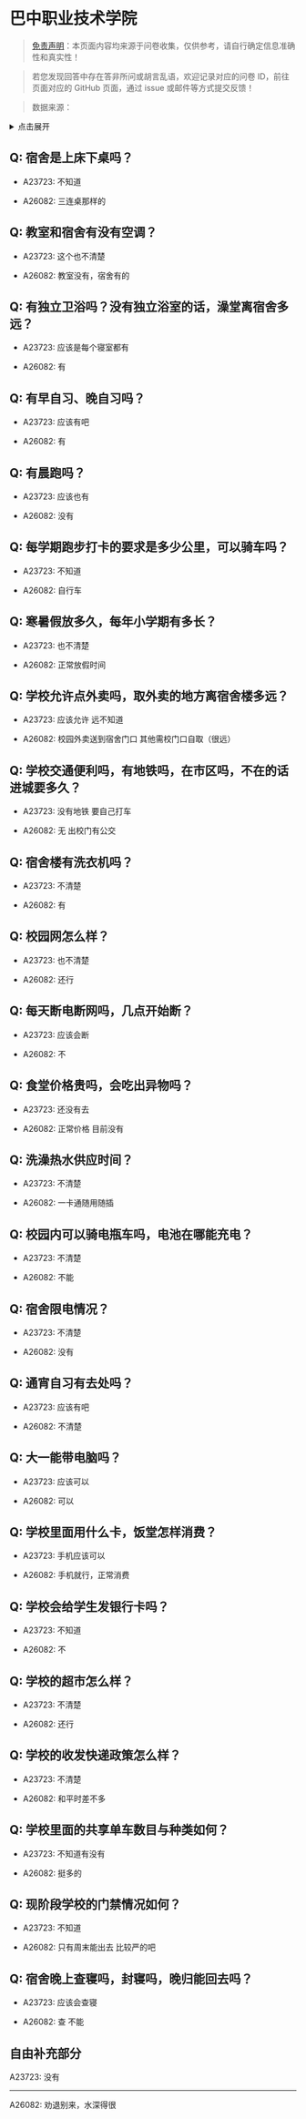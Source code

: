 # 巴中职业技术学院

> [免责声明](https://colleges.chat/#_3)：本页面内容均来源于问卷收集，仅供参考，请自行确定信息准确性和真实性！

> 若您发现回答中存在答非所问或胡言乱语，欢迎记录对应的问卷 ID，前往页面对应的 GitHub 页面，通过 issue 或邮件等方式提交反馈！

> 数据来源：

<details><summary>点击展开</summary>
<ul>
<li>A23723: 匿名 (2024 年 06 月)</li>
<li>A26082: 匿名 (2024 年 07 月)</li>
</ul>
</details>

## Q: 宿舍是上床下桌吗？

- A23723: 不知道

- A26082: 三连桌那样的

## Q: 教室和宿舍有没有空调？

- A23723: 这个也不清楚

- A26082: 教室没有，宿舍有的

## Q: 有独立卫浴吗？没有独立浴室的话，澡堂离宿舍多远？

- A23723: 应该是每个寝室都有

- A26082: 有

## Q: 有早自习、晚自习吗？

- A23723: 应该有吧

- A26082: 有

## Q: 有晨跑吗？

- A23723: 应该也有

- A26082: 没有

## Q: 每学期跑步打卡的要求是多少公里，可以骑车吗？

- A23723: 不知道

- A26082: 自行车

## Q: 寒暑假放多久，每年小学期有多长？

- A23723: 也不清楚

- A26082: 正常放假时间

## Q: 学校允许点外卖吗，取外卖的地方离宿舍楼多远？

- A23723: 应该允许 远不知道

- A26082: 校园外卖送到宿舍门口 其他需校门口自取（很远）

## Q: 学校交通便利吗，有地铁吗，在市区吗，不在的话进城要多久？

- A23723: 没有地铁 要自己打车

- A26082: 无 出校门有公交

## Q: 宿舍楼有洗衣机吗？

- A23723: 不清楚

- A26082: 有

## Q: 校园网怎么样？

- A23723: 也不清楚

- A26082: 还行

## Q: 每天断电断网吗，几点开始断？

- A23723: 应该会断

- A26082: 不

## Q: 食堂价格贵吗，会吃出异物吗？

- A23723: 还没有去

- A26082: 正常价格 目前没有

## Q: 洗澡热水供应时间？

- A23723: 不清楚

- A26082: 一卡通随用随插

## Q: 校园内可以骑电瓶车吗，电池在哪能充电？

- A23723: 不清楚

- A26082: 不能

## Q: 宿舍限电情况？

- A23723: 不清楚

- A26082: 没有

## Q: 通宵自习有去处吗？

- A23723: 应该有吧

- A26082: 不清楚

## Q: 大一能带电脑吗？

- A23723: 应该可以

- A26082: 可以

## Q: 学校里面用什么卡，饭堂怎样消费？

- A23723: 手机应该可以

- A26082: 手机就行，正常消费

## Q: 学校会给学生发银行卡吗？

- A23723: 不知道

- A26082: 不

## Q: 学校的超市怎么样？

- A23723: 不清楚

- A26082: 还行

## Q: 学校的收发快递政策怎么样？

- A23723: 不清楚

- A26082: 和平时差不多

## Q: 学校里面的共享单车数目与种类如何？

- A23723: 不知道有没有

- A26082: 挺多的

## Q: 现阶段学校的门禁情况如何？

- A23723: 不知道

- A26082: 只有周末能出去 比较严的吧

## Q: 宿舍晚上查寝吗，封寝吗，晚归能回去吗？

- A23723: 应该会查寝

- A26082: 查 不能

## 自由补充部分

A23723: 没有

***

A26082: 劝退别来，水深得很